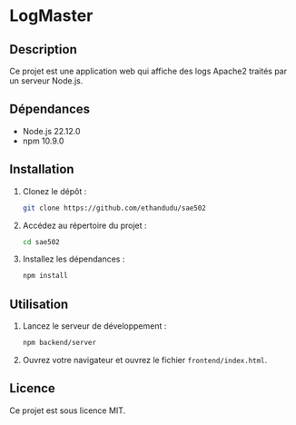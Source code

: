 # LogMaster

## Description
Ce projet est une application web qui affiche des logs Apache2 traités par un serveur Node.js.

## Dépendances
- Node.js 22.12.0
- npm 10.9.0

## Installation
1. Clonez le dépôt :
    ```bash
    git clone https://github.com/ethandudu/sae502
    ```
2. Accédez au répertoire du projet :
    ```bash
    cd sae502
    ```
3. Installez les dépendances :
    ```bash
    npm install
    ```

## Utilisation
1. Lancez le serveur de développement :
    ```bash
    npm backend/server
    ```
2. Ouvrez votre navigateur et ouvrez le fichier `frontend/index.html`.

## Licence
Ce projet est sous licence MIT.